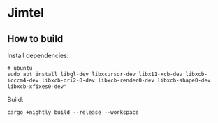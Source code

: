 # Jimtel

## How to build
Install dependencies:

```
# ubuntu
sudo apt install libgl-dev libxcursor-dev libx11-xcb-dev libxcb-icccm4-dev libxcb-dri2-0-dev libxcb-render0-dev libxcb-shape0-dev libxcb-xfixes0-dev"
```

Build:

```
cargo +nightly build --release --workspace
```
